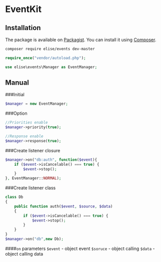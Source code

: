 EventKit
=====================


## Installation

The package is available on [Packagist](https://packagist.org/packages/elise/events).
You can install it using [Composer](http://getcomposer.org).
```bash
composer require elise/events dev-master
```

```php
require_once("vendor/autoload.php");

use elise\events\Manager as EventManager;
```

Manual
--------------------------

###Initial
```php
$manager = new EventManager;
```


###Option

```php
//Priorities enable
$manager->priority(true);

//Response enable
$manager->response(true);
```

###Create listener closure

```php
$manager->on("db:auth", function($event){
	if ($event->isCancelable() === true) {
		$event->stop();
	}
}, EventManager::NORMAL);
```

###Create listener class
```php
class Db
{
	public function auth($event, $source, $data)
	{
		if ($event->isCancelable() === true) {
			$event->stop();
		}	
	}
}
$manager->on("db",new Db);
```

####`on` parameters
`$event` - object event
`$soruce` - object calling
`$data` -  object calling data
